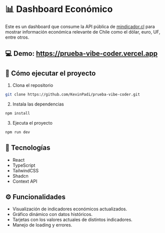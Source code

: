 # 📊 Dashboard Económico

Este es un dashboard que consume la API pública de [mindicador.cl](https://mindicador.cl) para mostrar información económica relevante de Chile como el dólar, euro, UF, entre otros.

## 💻 Demo: https://prueba-vibe-coder.vercel.app

## 🚀 Cómo ejecutar el proyecto

1. Clona el repositorio  
```bash
git clone https://github.com/KevinPadi/prueba-vibe-coder.git
```

2. Instala las dependencias
```bash
npm install
```
3. Ejecuta el proyecto
```bash
npm run dev
```

## 🧪 Tecnologías

- React
- TypeScript
- TailwindCSS
- Shadcn
- Context API

## ⚙️ Funcionalidades

- Visualización de indicadores económicos actualizados.
- Gráfico dinámico con datos históricos.
- Tarjetas con los valores actuales de distintos indicadores.
- Manejo de loading y errores.
